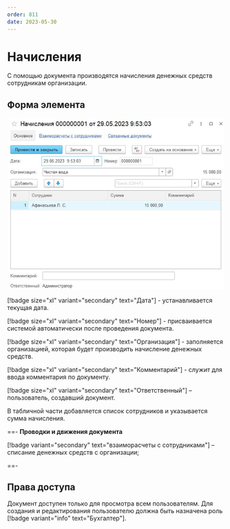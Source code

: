 ```yaml
---
order: 811
date: 2023-05-30
---
```

# Начисления

С помощью документа производятся начисления денежных средств сотрудникам организации.

## Форма элемента

![](/images/Форма_элемента_начисления.jpg)

[!badge size="xl" variant="secondary" text="Дата"] - устанавливается текущая дата.

[!badge size="xl" variant="secondary" text="Номер"] - присваивается системой автоматически после проведения документа.

[!badge size="xl" variant="secondary" text="Организация"] - заполняется организацией, которая будет производить начисление денежных средств.

[!badge size="xl" variant="secondary" text="Комментарий"] - служит для ввода комментария по документу.

[!badge size="xl" variant="secondary" text="Ответственный"] – пользователь, создавший документ.

В табличной части добавляется список сотрудников и указывается сумма начисления. 

==- **Проводки и движения документа**

[!badge variant="secondary" text="взаиморасчеты с сотрудниками"] – списание денежных средств с организации;

==-

## Права доступа

Документ доступен только для просмотра всем пользователям. Для создания и редактирования пользователю должна быть назначена роль [!badge variant="info" text="Бухгалтер"].